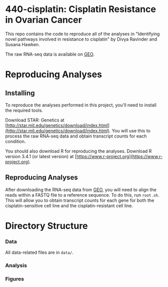 # 440-cisplatin: Cisplatin Resistance in Ovarian Cancer

This repo contains the code to reproduce all of the analyses in "Identifying novel pathways involved in resistance to cisplatin" by Divya Ravinder and Susana Hawken.

The raw RNA-seq data is available on [GEO](https://www.ncbi.nlm.nih.gov/geo/query/acc.cgi?acc=GSM2589608). 

# Reproducing Analyses

## Installing
To reproduce the analyses performed in this project, you'll need to install the required tools. 

Download STAR: Genetics at [http://star.mit.edu/genetics/download/index.html](http://star.mit.edu/genetics/download/index.html). You will use this to process the raw RNA-seq data and obtain transcript counts for each condition.

You should also download R for reproducing the analyses.
Download R version 3.4.1 (or latest version) at [https://www.r-project.org](https://www.r-project.org). 

## Reproducing Analyses
After downloading the RNA-seq data from [GEO](https://www.ncbi.nlm.nih.gov/geo/query/acc.cgi?acc=GSM2589608), you will need to align the reads within a FASTQ file to a reference sequence. To do this, run `root.sh`. This will allow you to obtain transcript counts for each gene for both the cisplatin-sensitive cell line and the cisplatin-resistant cell line. 

# Directory Structure

### Data
All data-related files are in `data/`.




### Analysis


### Figures
